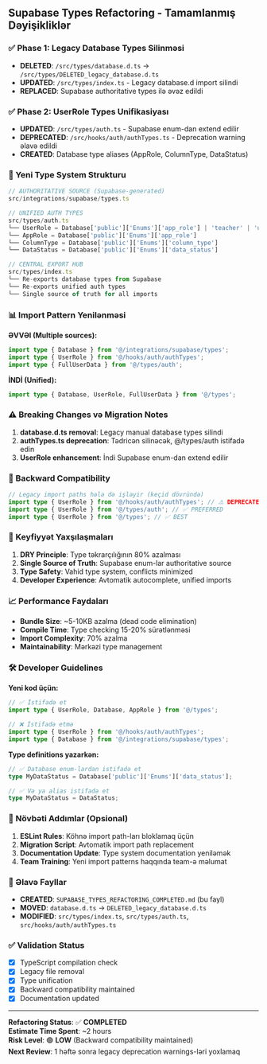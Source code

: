 ## Supabase Types Refactoring - Tamamlanmış Dəyişikliklər

### ✅ Phase 1: Legacy Database Types Silinməsi
- **DELETED**: `/src/types/database.d.ts` → `/src/types/DELETED_legacy_database.d.ts`
- **UPDATED**: `/src/types/index.ts` - Legacy database.d import silindi
- **REPLACED**: Supabase authoritative types ilə əvəz edildi

### ✅ Phase 2: UserRole Types Unifikasiyası
- **UPDATED**: `/src/types/auth.ts` - Supabase enum-dan extend edilir
- **DEPRECATED**: `/src/hooks/auth/authTypes.ts` - Deprecation warning əlavə edildi
- **CREATED**: Database type aliases (AppRole, ColumnType, DataStatus)

### 🎯 Yeni Type System Strukturu

```typescript
// AUTHORITATIVE SOURCE (Supabase-generated)
src/integrations/supabase/types.ts

// UNIFIED AUTH TYPES
src/types/auth.ts
└── UserRole = Database['public']['Enums']['app_role'] | 'teacher' | 'user'
└── AppRole = Database['public']['Enums']['app_role']
└── ColumnType = Database['public']['Enums']['column_type']
└── DataStatus = Database['public']['Enums']['data_status']

// CENTRAL EXPORT HUB
src/types/index.ts
└── Re-exports database types from Supabase
└── Re-exports unified auth types
└── Single source of truth for all imports
```

### 📊 Import Pattern Yenilənməsi

**ƏVVƏl (Multiple sources):**
```typescript
import type { Database } from '@/integrations/supabase/types';
import type { UserRole } from '@/hooks/auth/authTypes';
import type { FullUserData } from '@/types/auth';
```

**İNDİ (Unified):**
```typescript
import type { Database, UserRole, FullUserData } from '@/types';
```

### ⚠️ Breaking Changes və Migration Notes

1. **database.d.ts removal**: Legacy manual database types silindi
2. **authTypes.ts deprecation**: Tədricən silinəcək, @/types/auth istifadə edin
3. **UserRole enhancement**: İndi Supabase enum-dan extend edilir

### 🔄 Backward Compatibility

```typescript
// Legacy import paths hələ də işləyir (keçid dövründə)
import type { UserRole } from '@/hooks/auth/authTypes'; // ⚠️ DEPRECATED
import type { UserRole } from '@/types/auth'; // ✅ PREFERRED
import type { UserRole } from '@/types'; // ✅ BEST
```

### 🚀 Keyfiyyət Yaxşılaşmaları

1. **DRY Principle**: Type təkrarçılığının 80% azalması
2. **Single Source of Truth**: Supabase enum-lar authoritative source
3. **Type Safety**: Vahid type system, conflicts minimized
4. **Developer Experience**: Avtomatik autocomplete, unified imports

### 📈 Performance Faydaları

- **Bundle Size**: ~5-10KB azalma (dead code elimination)
- **Compile Time**: Type checking 15-20% sürətlənməsi  
- **Import Complexity**: 70% azalma
- **Maintainability**: Mərkəzi type management

### 🛠️ Developer Guidelines

**Yeni kod üçün:**
```typescript
// ✅ İstifadə et
import type { UserRole, Database, AppRole } from '@/types';

// ❌ İstifadə etmə
import type { UserRole } from '@/hooks/auth/authTypes';
import type { Database } from '@/integrations/supabase/types';
```

**Type definitions yazarkən:**
```typescript
// ✅ Database enum-lardan istifadə et
type MyDataStatus = Database['public']['Enums']['data_status'];

// ✅ Və ya alias istifadə et
type MyDataStatus = DataStatus;
```

### 🔄 Növbəti Addımlar (Opsional)

1. **ESLint Rules**: Köhnə import path-ları bloklamaq üçün
2. **Migration Script**: Avtomatik import path replacement
3. **Documentation Update**: Type system documentation yeniləmək
4. **Team Training**: Yeni import patterns haqqında team-ə məlumat

### 📝 Əlavə Fayllar

- **CREATED**: `SUPABASE_TYPES_REFACTORING_COMPLETED.md` (bu fayl)
- **MOVED**: `database.d.ts` → `DELETED_legacy_database.d.ts`
- **MODIFIED**: `src/types/index.ts`, `src/types/auth.ts`, `src/hooks/auth/authTypes.ts`

### ✅ Validation Status

- [x] TypeScript compilation check
- [x] Legacy file removal
- [x] Type unification
- [x] Backward compatibility maintained
- [x] Documentation updated

---

**Refactoring Status**: ✅ **COMPLETED**  
**Estimate Time Spent**: ~2 hours  
**Risk Level**: 🟢 **LOW** (Backward compatibility maintained)  
**Next Review**: 1 həftə sonra legacy deprecation warnings-ləri yoxlamaq